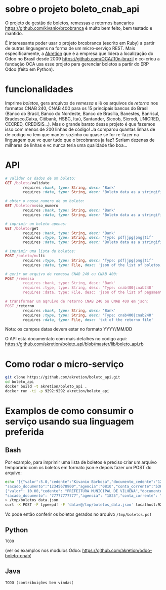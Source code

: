 # sobre o projeto boleto_cnab_api

O projeto de gestão de boletos, remessas e retornos bancarios https://github.com/kivanio/brcobranca é muito bem feito, bem testado e mantido.

É interessante poder usar o projeto brcobranca (escrito em Ruby) a partir de outras linguagens na forma de um micro-serviço REST.
Mais especificamente, a [Akretion](http://www.akretion.com) que é a empresa que lidera a localização do Odoo no Brasil desde 2009 https://github.com/OCA/l10n-brazil e co-criou a fundação OCA usa esse projeto para gerenciar boletos a partir do ERP Odoo (feito em Python).

# funcionalidades

Imprime *boletos*, gera arquivos de *remessa* e lê os arquivos de *retorno* nos formatos CNAB 240, CNAB 400 para os 15 principais bancos do Brasil (Banco do Brasil, Banco do Nordeste, Banco de Brasília, Banestes, Banrisul, Bradesco,Caixa, Citibank, HSBC, Itaú, Santander, Sicoob, Sicredi, UNICRED, CECRED, CREDISIS...). Mas o grande barato desse projeto é que fazemos isso com menos de 200 linhas de código! Ja comparou quantas linhas de de codigo vc tem que manter sozinho ou quase se for re-fazer na linguagem que vc quer tudo que o brcobranca ja faz? Seriam dezenas de milhares de linhas e vc nunca teria uma qualidade tão boa...

# API

```ruby
# validar os dados de um boleto:
GET /boleto/validate
        requires :bank, type: String, desc: 'Bank'
        requires :data, type: String, desc: 'Boleto data as a stringified json'

# obter o nosso_numero de um boleto:
GET /boleto/nosso_numero
        requires :bank, type: String, desc: 'Bank'
        requires :data, type: String, desc: 'Boleto data as a stringified json'

# imprimir um boleto apenas:
GET /boleto/get
        requires :bank, type: String, desc: 'Bank'
        requires :type, type: String, desc: 'Type: pdf|jpg|png|tif'
        requires :data, type: String, desc: 'Boleto data as a stringified json'

# imprimir uma lista de boletos:
POST /boleto/multi
        requires :type, type: String, desc: 'Type: pdf|jpg|png|tif'
        requires :data, type: File, desc: 'json of the list of boletos, including the "bank" key'

# gerir um arquivo de remessa CNAB 240 ou CNAB 400:
POST /remessa
        requires :bank, type: String, desc: 'Bank'
        requires :type, type: String, desc: 'Type: cnab400|cnab240'
        requires :data, type: File, desc: 'json of the list of pagamentos'

# transformar um aqruivo de retorno CNAB 240 ou CNAB 400 em json:
POST /retorno
        requires :bank, type: String, desc: 'Bank'
        requires :type, type: String, desc: 'Type: cnab400|cnab240'
        requires :data, type: File, desc: 'txt of the retorno file'
 ```

Nota: os campos datas devem estar no formato YYYY/MM/DD

O API esta documentato com mais detalhes no codigo aqui: https://github.com/akretion/boleto_api/blob/master/lib/boleto_api.rb

# Como rodar o micro-serviço

```bash
git clone https://github.com/akretion/boleto_api.git
cd boleto_api
docker build -t akretion/boleto_api .
docker run -ti -p 9292:9292 akretion/boleto_api
```

# Examplos de como consumir o serviço usando sua linguagem preferida

## Bash

Por examplo, para imprimir uma lista de boletos é preciso criar um arquivo temporario com os boletos em formato json e depois fazer um POST do arquivo:
```bash
echo '[{"valor":5.0,"cedente":"Kivanio Barbosa","documento_cedente":"12345678912","sacado":"Claudio Pozzebom",
"sacado_documento":"12345678900","agencia":"0810","conta_corrente":"53678","convenio":12387,"nosso_numero":"12345678","bank":"itau"},
{"valor": 10.00,"cedente": "PREFEITURA MUNICIPAL DE VILHENA","documento_cedente": "04092706000181","sacado": "João Paulo Barbosa",
"sacado_documento": "77777777777","agencia": "1825","conta_corrente": "0000528","convenio": "245274","nosso_numero": "000000000000001","bank":"caixa"}]'\
> /tmp/boletos_data.json
curl -X POST -F type=pdf -F 'data=@/tmp/boletos_data.json' localhost:9292/api/boleto/multi > /tmp/boletos.pdf
```
Vc pode então conferir os boletos gerados no arquivo ```/tmp/boletos.pdf```

## Python

```
TODO
```
(ver os examplos nos modulos Odoo: https://github.com/akretion/odoo-boleto-cnab)

## Java

```
TODO (contribuições bem vindas)
```
